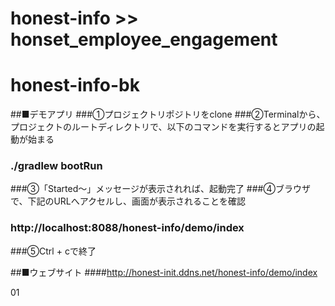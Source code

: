 # honest-info >> honset_employee_engagement

# honest-info-bk
##■デモアプリ
###①プロジェクトリポジトリをclone
###②Terminalから、プロジェクトのルートディレクトリで、以下のコマンドを実行するとアプリの起動が始まる
###     ./gradlew bootRun
###③「Started〜」メッセージが表示されれば、起動完了
###④ブラウザで、下記のURLへアクセルし、画面が表示されることを確認
###     http://localhost:8088/honest-info/demo/index
###⑤Ctrl + cで終了

##■ウェブサイト
####http://honest-init.ddns.net/honest-info/demo/index

01
